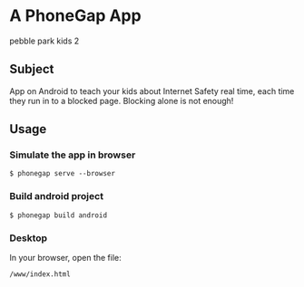 # A PhoneGap App
pebble park kids 2
## Subject 
App on Android to teach your kids about Internet Safety real time, each time they run in to a blocked page. Blocking alone is not enough! 
## Usage

### Simulate the app in browser
    $ phonegap serve --browser

### Build android project 

    $ phonegap build android 

### Desktop

In your browser, open the file:

    /www/index.html

